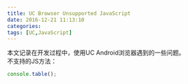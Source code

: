 ```yaml
---
title: UC Browser Unsupported JavaScript
date: 2016-12-21 11:13:10
categories:  
tags: [UC,JavaScript]
---
```

本文记录在开发过程中，使用UC Android浏览器遇到的一些问题。  
不支持的JS方法：
```JavaScript
console.table();
```
